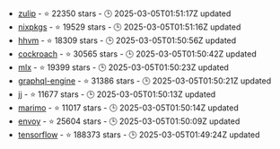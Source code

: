 - [zulip](https://github.com/zulip/zulip) - ⭐ 22350 stars - 🕒 2025-03-05T01:51:17Z updated
- [nixpkgs](https://github.com/NixOS/nixpkgs) - ⭐ 19529 stars - 🕒 2025-03-05T01:51:16Z updated
- [hhvm](https://github.com/facebook/hhvm) - ⭐ 18309 stars - 🕒 2025-03-05T01:50:56Z updated
- [cockroach](https://github.com/cockroachdb/cockroach) - ⭐ 30565 stars - 🕒 2025-03-05T01:50:42Z updated
- [mlx](https://github.com/ml-explore/mlx) - ⭐ 19399 stars - 🕒 2025-03-05T01:50:23Z updated
- [graphql-engine](https://github.com/hasura/graphql-engine) - ⭐ 31386 stars - 🕒 2025-03-05T01:50:21Z updated
- [jj](https://github.com/jj-vcs/jj) - ⭐ 11677 stars - 🕒 2025-03-05T01:50:13Z updated
- [marimo](https://github.com/marimo-team/marimo) - ⭐ 11017 stars - 🕒 2025-03-05T01:50:14Z updated
- [envoy](https://github.com/envoyproxy/envoy) - ⭐ 25604 stars - 🕒 2025-03-05T01:50:09Z updated
- [tensorflow](https://github.com/tensorflow/tensorflow) - ⭐ 188373 stars - 🕒 2025-03-05T01:49:24Z updated
